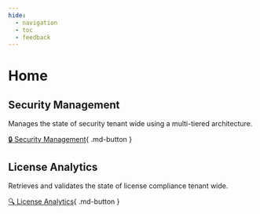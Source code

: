 ```yaml
---
hide:
  - navigation
  - toc
  - feedback
---
```


# Home

## Security Management

Manages the state of security tenant wide using a multi-tiered architecture.

[:lock: Security Management](Security-Management/index.md){ .md-button }

## License Analytics

Retrieves and validates the state of license compliance tenant wide.

[:mag: License Analytics](License-Analytics/index.md){ .md-button }

